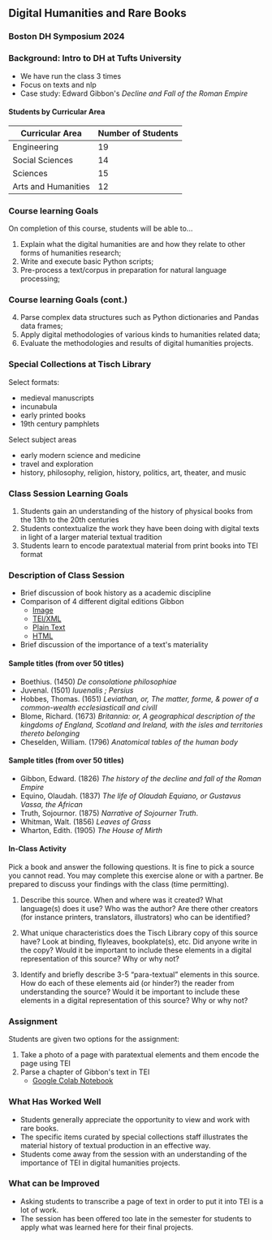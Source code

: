 ## Digital Humanities and Rare Books
### Boston DH Symposium 2024

### Background: Intro to DH at Tufts University
- We have run the class 3 times 
- Focus on texts and nlp
- Case study: Edward Gibbon's _Decline and Fall of the Roman Empire_

#### Students by Curricular Area
| Curricular Area | Number of Students |
| ----- | ----- |
| Engineering | 19 |
| Social Sciences | 14 |
| Sciences | 15 |
| Arts and Humanities | 12

### Course learning Goals
On completion of this course, students will be able to...
1. Explain what the digital humanities are and how they relate to other forms of humanities research;
2. Write and execute basic Python scripts;
3. Pre-process a text/corpus in preparation for natural language processing;

### Course learning Goals (cont.)
4. Parse complex data structures such as Python dictionaries and Pandas data frames;
5. Apply digital methodologies of various kinds to humanities related data;
6. Evaluate the methodologies and results of digital humanities projects.

### Special Collections at Tisch Library
Select formats:
- medieval manuscripts
- incunabula 
- early printed books
- 19th century pamphlets

Select subject areas
- early modern science and medicine
- travel and exploration
- history, philosophy, religion, history, politics, art, theater, and music

### Class Session Learning Goals
 1. Students gain an understanding of the history of physical books from the 13th to the 20th centuries
 2. Students contextualize the work they have been doing with digital texts in light of a larger material textual tradition
 3. Students learn to encode paratextual material from print books into TEI format

 ### Description of Class Session
 - Brief discussion of book history as a academic discipline
 - Comparison of 4 different digital editions Gibbon
    - [Image](https://go.gale.com/ps/i.do?p=ECCO&u=mlin_m_tufts&id=GALE|CW0100409632&v=2.1&it=r&sid=bookmark-ECCO&sPage=15&password=OFYhE_c1mc5q1Hw4&ugroup=outsideeee)
    - [TEI/XML](https://github.com/msaxton/nlp-data/blob/main/gibbon.xml)
    - [Plain Text](https://www.gutenberg.org/cache/epub/731/pg731.txt)
    - [HTML](https://www.gutenberg.org/cache/epub/731/pg731-images.html#chap11.2)
- Brief discussion of the importance of a text's materiality

#### Sample titles (from over 50 titles)
- Boethius. (1450) _De consolatione philosophiae_
- Juvenal. (1501) _Iuuenalis ; Persius_
- Hobbes, Thomas. (1651) _Leviathan, or, The matter, forme, & power of a common-wealth ecclesiasticall and civill_
- Blome, Richard. (1673) _Britannia: or, A geographical description of the kingdoms of England, Scotland and Ireland, with the isles and territories thereto belonging_
- Cheselden, William. (1796) _Anatomical tables of the human body_

#### Sample titles (from over 50 titles)
- Gibbon, Edward. (1826) _The history of the decline and fall of the Roman Empire_
- Equino, Olaudah. (1837) _The life of Olaudah Equiano, or Gustavus Vassa, the African_
- Truth, Sojournor. (1875) _Narrative of Sojourner Truth_.
- Whitman, Walt. (1856) _Leaves of Grass_
- Wharton, Edith. (1905) _The House of Mirth_

#### In-Class Activity
Pick a book and answer the following questions. It is fine to pick a source you cannot read. You
may complete this exercise alone or with a partner. Be prepared to discuss your findings with
the class (time permitting).

1. Describe this source. When and where was it created? What language(s) does it use?
Who was the author? Are there other creators (for instance printers, translators,
illustrators) who can be identified?

2. What unique characteristics does the Tisch Library copy of this source have? Look at
binding, flyleaves, bookplate(s), etc. Did anyone write in the copy? Would it be important
to include these elements in a digital representation of this source? Why or why not?

3. Identify and briefly describe 3-5 “para-textual” elements in this source. How do each of
these elements aid (or hinder?) the reader from understanding the source? Would it be
important to include these elements in a digital representation of this source? Why or
why not?

 ### Assignment

 Students are given two options for the assignment:
 1. Take a photo of a page with paratextual elements and them encode the page using TEI
 2. Parse a chapter of Gibbon's text in TEI 
    - [Google Colab Notebook](https://colab.research.google.com/drive/16yLqDpEuQXiqrQsJy5jS7W_FSdIo8nIa?usp=sharing)

### What Has Worked Well
- Students generally appreciate the opportunity to view and work with rare books.
- The specific items curated by special collections staff illustrates the material history of textual production in an effective way.
- Students come away from the session with an understanding of the importance of TEI in digital humanities projects.

### What can be Improved
- Asking students to transcribe a page of text in order to put it into TEI is a lot of work. 
- The session has been offered too late in the semester for students to apply what was learned here for their final projects.